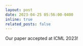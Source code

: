 ```yaml
---
layout: post
date: 2023-04-25 05:56:00-0400
inline: true
related_posts: false
---
```


Our paper accepted at ICML 2023!